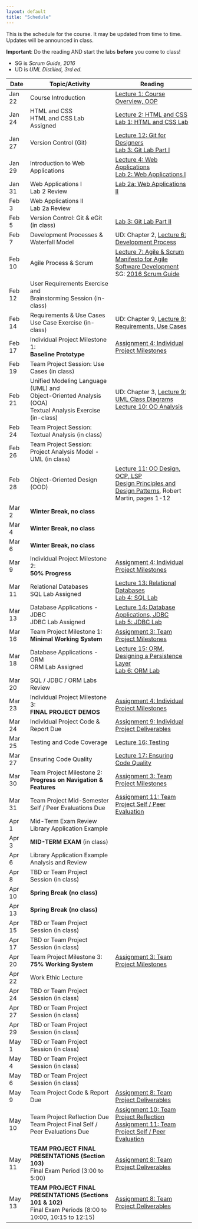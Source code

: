 ```yaml
---
layout: default
title: "Schedule"
---
```


This is the schedule for the course.  It may be updated from time to time.  Updates will be announced in class.

**Important**: Do the reading AND start the labs **before** you come to class!

* SG is *Scrum Guide, 2016*
* UD is *UML Distilled, 3rd ed.*

Date   | Topic/Activity | Reading
------ | -------------- | -------
Jan 22 | Course Introduction | [Lecture 1: Course Overview, OOP](lectures/lecture01.html)
Jan 24 | HTML and CSS<br> HTML and CSS Lab Assigned | [Lecture 2: HTML and CSS](lectures/lecture02.html)<br> [Lab 1: HTML and CSS Lab](./labs/lab01.html)
Jan 27 | Version Control (Git) | [Lecture 12: Git for Designers](https://web.archive.org/web/20150301060509/http://hoth.entp.com/output/git_for_designers.html)<br>  [Lab 3: Git Lab Part I](./labs/lab03.html)
Jan 29 | Introduction to Web Applications | [Lecture 4: Web Applications](lectures/lecture04.html) <br>  [Lab 2: Web Applications I](./labs/lab02.html)
Jan 31 | Web Applications I <br> Lab 2 Review | [Lab 2a: Web Applications II](./labs/lab02a.html)
Feb 3  | Web Applications II <br> Lab 2a Review |
Feb 5  | Version Control: Git & eGit (in class) | [Lab 3: Git Lab Part II](./labs/lab03.html)
Feb 7  | Development Processes & Waterfall Model | UD: Chapter 2, [Lecture 6: Development Process](lectures/lecture06.html)
Feb 10 | Agile Process & Scrum | [Lecture 7: Agile & Scrum](lectures/lecture07.html)<br>[Manifesto for Agile Software Development](http://www.agilemanifesto.org/)<br> SG: [2016 Scrum Guide](lectures/lecture07/2016_Scrum_Guide_US.pdf)
Feb 12  | User Requirements Exercise and <br> Brainstorming Session (in-class) | 
Feb 14 | Requirements & Use Cases<br>Use Case Exercise (in-class) | UD: Chapter 9, [Lecture 8: Requirements, Use Cases](lectures/lecture08.html)
Feb 17 | Individual Project Milestone 1:<br> **Baseline Prototype** | [Assignment 4: Individual Project Milestones](assign/assign04.html)
Feb 19 | Team Project Session: Use Cases (in class) | 
Feb 21 | Unified Modeling Language (UML) and <br> Object-Oriented Analysis (OOA)<br>Textual Analysis Exercise (in-class) | UD: Chapter 3, [Lecture 9: UML Class Diagrams](lectures/lecture09.html)<br> [Lecture 10: OO Analysis](lectures/lecture10.html)
Feb 24 | Team Project Session: Textual Analysis (in class) | 
Feb 26 | Team Project Session: Project Analysis Model - UML (in class)
Feb 28 | Object-Oriented Design (OOD) | [Lecture 11: OO Design, OCP, LSP](lectures/lecture11.html)<br> [Design Principles and Design Patterns](lectures/lecture11/Principles_and_Patterns.pdf), Robert Martin, pages 1-12
Mar 2  | **Winter Break, no class**
Mar 4  | **Winter Break, no class**
Mar 6  | **Winter Break, no class**
Mar 9  | Individual Project Milestone 2:<br> **50% Progress** | [Assignment 4: Individual Project Milestones](assign/assign04.html)
Mar 11 | Relational Databases<br> SQL Lab Assigned | [Lecture 13: Relational Databases](lectures/lecture13.html)<br> [Lab 4: SQL Lab](./labs/lab04.html)
Mar 13 | Database Applications - JDBC<br> JDBC Lab Assigned | [Lecture 14: Database Applications, JDBC](lectures/lecture14.html)<br> [Lab 5: JDBC Lab](./labs/lab05.html)
Mar 16 | Team Project Milestone 1:<br> **Minimal Working System** | [Assignment 3: Team Project Milestones](assign/assign03.html)
Mar 18 | Database Applications - ORM <br> ORM Lab Assigned | [Lecture 15: ORM, Designing a Persistence Layer](lectures/lecture15.html)<br> [Lab 6: ORM Lab](./labs/lab06.html)
Mar 20 | SQL / JDBC / ORM Labs Review
Mar 23 | Individual Project Milestone 3:<br> **FINAL PROJECT DEMOS** | [Assignment 4: Individual Project Milestones](assign/assign04.html)
Mar 24 | Individual Project Code & Report Due | [Assignment 9: Individual Project Deliverables](assign/assign09.html)
Mar 25 | Testing and Code Coverage | [Lecture 16: Testing](lectures/lecture16.html)
Mar 27 | Ensuring Code Quality | [Lecture 17: Ensuring Code Quality](lectures/lecture17.html) 
Mar 30 | Team Project Milestone 2:<br> **Progress on Navigation & Features** | [Assignment 3: Team Project Milestones](assign/assign03.html)
Mar 31 | Team Project Mid-Semester Self / Peer Evaluations Due | [Assignment 11: Team Project Self / Peer Evaluation](assign/assign11.html)
Apr 1  | Mid-Term Exam Review <br> Library Application Example 
Apr 3  | **MID-TERM EXAM** (in class)
Apr 6  | Library Application Example Analysis and Review
Apr 8  | TBD or Team Project Session (in class)
Apr 10 | **Spring Break (no class)**
Apr 13 | **Spring Break (no class)**
Apr 15 | TBD or Team Project Session (in class)
Apr 17 | TBD or Team Project Session (in class)
Apr 20 | Team Project Milestone 3:<br> **75% Working System** | [Assignment 3: Team Project Milestones](assign/assign03.html)
Apr 22 | Work Ethic Lecture
Apr 24 | TBD or Team Project Session (in class)
Apr 27 | TBD or Team Project Session (in class)
Apr 29 | TBD or Team Project Session (in class)
May 1  | TBD or Team Project Session (in class)
May 4  | TBD or Team Project Session (in class)
May 6  | TBD or Team Project Session (in class)
May 9  | Team Project Code & Report Due | [Assignment 8: Team Project Deliverables](assign/assign08.html)
May 10 | Team Project Reflection Due<br>Team Project Final Self / Peer Evaluations Due | [Assignment 10: Team Project Reflection](assign/assign10.html)<br> [Assignment 11: Team Project Self / Peer Evaluation](assign/assign11.html)
May 11 | **TEAM PROJECT FINAL PRESENTATIONS (Section 103)**<br>Final Exam Period (3:00 to 5:00) | [Assignment 8: Team Project Deliverables](assign/assign08.html)
May 13 | **TEAM PROJECT FINAL PRESENTATIONS (Sections 101 & 102)**<br>Final Exam Periods (8:00 to 10:00, 10:15 to 12:15) | [Assignment 8: Team Project Deliverables](assign/assign08.html)

<!-- Commenting out rest of schedule until it's needed - and the dates will change, anyway
-->